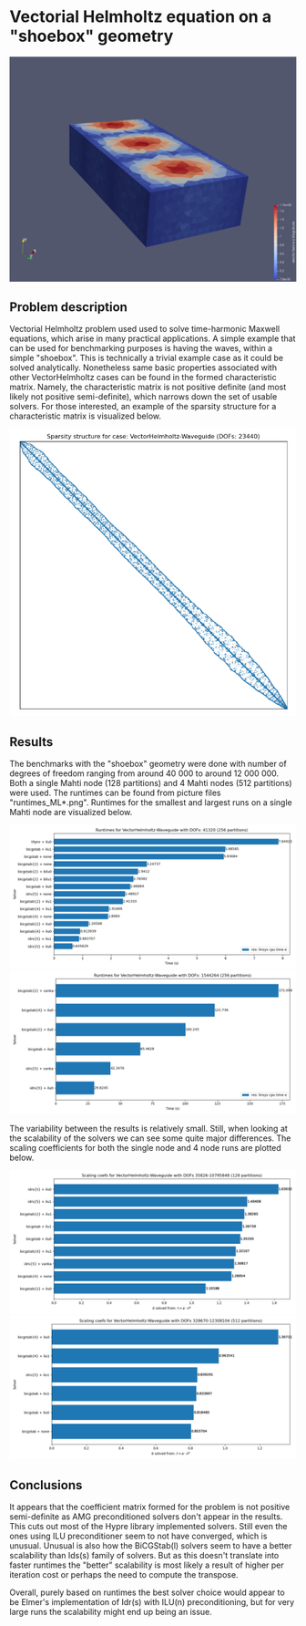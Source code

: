 # Vectorial Helmholtz equation on a "shoebox" geometry

![Problem Visualization](https://github.com/ElmerCSC/elmer-linsys/blob/main/results/VectorHelmholtz-Waveguide/vectorHelmholtz_waveguide.png?raw=true)

## Problem description

Vectorial Helmholtz problem used used to solve time-harmonic Maxwell equations, which arise in many practical applications. A simple example that can be used for benchmarking purposes is having the waves, within a simple "shoebox". This is technically a trivial example case as it could be solved analytically. Nonetheless same basic properties associated with other VectorHelmholtz cases can be found in the formed characteristic matrix. Namely, the characteristic matrix is not positive definite (and most likely not positive semi-definite), which narrows down the set of usable solvers. For those interested, an example of the sparsity structure for a characteristic matrix is visualized below.

![Sparsity Structure](https://github.com/ElmerCSC/elmer-linsys/blob/main/results/VectorHelmholtz-Waveguide/sparsity_structure.png?raw=true)

## Results

The benchmarks with the "shoebox" geometry were done with number of degrees of freedom ranging from around 40 000 to around 12 000 000. Both a single Mahti node (128 partitions) and 4 Mahti nodes (512 partitions) were used. The runtimes can be found from picture files "runtimes_ML*.png". Runtimes for the smallest and largest runs on a single Mahti node are visualized below.

![Runtimes small](https://github.com/ElmerCSC/elmer-linsys/blob/main/results/VectorHelmholtz-Waveguide/runtimes_ML1.png?raw=true)
![Runtimes large](https://github.com/ElmerCSC/elmer-linsys/blob/main/results/VectorHelmholtz-Waveguide/runtimes_ML3.png?raw=true)

The variability between the results is relatively small. Still, when looking at the scalability of the solvers we can see some quite major differences. The scaling coefficients for both the single node and 4 node runs are plotted below.

![Scalability single node](https://github.com/ElmerCSC/elmer-linsys/blob/main/results/VectorHelmholtz-Waveguide/scalability_bar_ML1-3.png?raw=true)
![Scalability 4 nodes](https://github.com/ElmerCSC/elmer-linsys/blob/main/results/VectorHelmholtz-Waveguide/scalability_bar_ML2-4_P512.png?raw=true)

## Conclusions

It appears that the coefficient matrix formed for the problem is not positive semi-definite as AMG preconditioned solvers don't appear in the results. This cuts out most of the Hypre library implemented solvers. Still even the ones using ILU preconditioner seem to not have converged, which is unusual. Unusual is also how the BiCGStab(l) solvers seem to have a better scalability than Ids(s) family of solvers. But as this doesn't translate into faster runtimes the "better" scalability is most likely a result of higher per iteration cost or perhaps the need to compute the transpose.

Overall, purely based on runtimes the best solver choice would appear to be Elmer's implementation of Idr(s) with ILU(n) preconditioning, but for very large runs the scalability might end up being an issue.